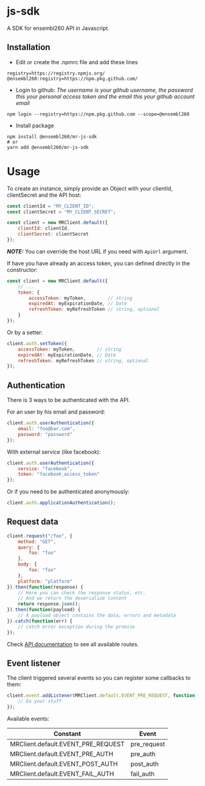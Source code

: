 # js-sdk

A SDK for ensembl260 API in Javascript.

## Installation

- Edit or create the .npmrc file and add these lines
```
registry=https://registry.npmjs.org/
@ensembl260:registry=https://npm.pkg.github.com/
```

- Login to github: *The username is your github username, the password this your personal access token and the email this your github account email*
```
npm login --registry=https://npm.pkg.github.com --scope=@ensembl260
```

- Install package
```
npm install @ensembl260/mr-js-sdk
# or
yarn add @ensembl260/mr-js-sdk 
```

# Usage

To create an instance, simply provide an Object with your clientId, clientSecret and the API host:

```js
const clientId = "MY_CLIENT_ID";
const clientSecret = "MY_CLIENT_SECRET";

const client = new MRClient.default({
    clientId: clientId,
    clientSecret: clientSecret
});
```

***NOTE:*** You can override the host URL if you need with `ApiUrl` argument.

If have you have already an access token, you can defined directly in the constructor:
```js
const client = new MRClient.default({
    // ...
    token: {
        accessToken: myToken,        // string
        expiredAt: myExpirationDate, // Date
        refreshToken: myRefreshToken // string, optional
    }
});
```
Or by a setter:
```js
client.auth.setToken({
    accessToken: myToken,        // string
    expiredAt: myExpirationDate, // Date
    refreshToken: myRefreshToken // string, optional
});
```

## Authentication

There is 3 ways to be authenticated with the API.

For an user by his email and password:

```js
client.auth.userAuthentication({
    email: "foo@bar.com",
    password: "password"
});
```

With external service (like facebook):

```js
client.auth.userAuthentication({
    service: "facebook",
    token: "facebook_access_token"
});
```

Or if you need to be authenticated anonymously:

```js
client.auth.applicationAuthentication();
```

## Request data

```js
client.request("/foo", {
    method: "GET",
    query: {
        foo: "foo"
    },
    body: {
        foo: "foo"
    },
    platform: "platform"
}).then(function(response) {
    // Here you can check the response status, etc.
    // And we return the deserialize content
    return response.json();
}).then(function(payload) {
    // A payload object contains the data, errors and metadata    
}).catch(function(err) {
    // catch error exception during the promise
});
```

Check [API documentation](http://doc.ensembl260.fr) to see all available routes.

## Event listener

The client triggered several events so you can register some callbacks to them:

```js
client.event.addListener(MRClient.default.EVENT_PRE_REQUEST, function (client) {
    // Do your stuff
});
```

Available events:

|              Constant              |    Event    |
|                 ---                |     ---     |
| MRClient.default.EVENT_PRE_REQUEST | pre_request |
| MRClient.default.EVENT_PRE_AUTH    |  pre_auth   |
| MRClient.default.EVENT_POST_AUTH   |  post_auth  |
| MRClient.default.EVENT_FAIL_AUTH   |  fail_auth  |

